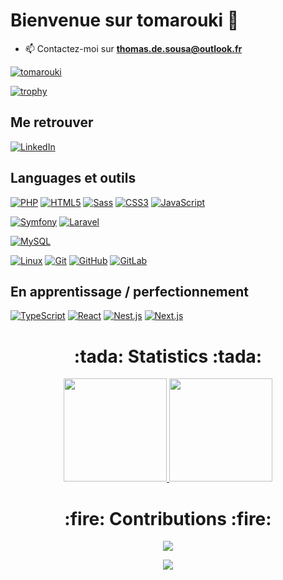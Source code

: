 # Bienvenue sur tomarouki 👋

- 📫 Contactez-moi sur **thomas.de.sousa@outlook.fr**

[![tomarouki](https://github-profile-trophy.vercel.app/?username=TomaRouki&theme=onedark&rank=SECRET,SSS,SS,S,AAA,AA,A&no-bg=true&no-frame=true&margin-w=16)](https://github.com/ryo-ma/github-profile-trophy)

[![trophy](https://github-profile-trophy.vercel.app/?username=TomaRouki&theme=onedark)](https://github.com/ryo-ma/github-profile-trophy)

## Me retrouver

[![LinkedIn](https://img.shields.io/badge/-LinkedIn-000?&logo=LinkedIn&logoColor=FFF)](https://www.linkedin.com/in/thomas-de-sousa-187b08189/)

## Languages et outils

[![PHP](https://img.shields.io/badge/-PHP-000?&logo=PHP&logoColor=777BB4)](https://www.php.net)
[![HTML5](https://img.shields.io/badge/-HTML5-000?&logo=HTML5&logoColor=E34F26)](https://www.w3.org/html/)
[![Sass](https://img.shields.io/badge/-Sass-000?&logo=Sass&logoColor=CC6699)](https://sass-lang.com)
[![CSS3](https://img.shields.io/badge/-CSS3-000?&logo=CSS3&logoColor=1572B6)](https://developer.mozilla.org/fr/docs/Web/CSS)
[![JavaScript](https://img.shields.io/badge/-JavaScript-000?&logo=JavaScript&logoColor=F7DF1E)](https://developer.mozilla.org/en-US/docs/Web/JavaScript)


[![Symfony](https://img.shields.io/badge/-Symfony-000?&logo=Symfony&logoColor=FFF)](https://symfony.com)
[![Laravel](https://img.shields.io/badge/-Laravel-000?&logo=Laravel&logoColor=FFF)](https://laravel.com)

[![MySQL](https://img.shields.io/badge/-MySQL-000?&logo=MySQL&logoColor=4479A1)](https://www.mysql.com/)

[![Linux](https://img.shields.io/badge/-Linux-000?&logo=Linux&logoColor=FCC624)](https://www.linux.org/)
[![Git](https://img.shields.io/badge/-Git-000?&logo=Git&logoColor=F05032)](https://git-scm.com/)
[![GitHub](https://img.shields.io/badge/-GitHub-000?&logo=GitHub&logoColor=FFF)](https://www.github.com/)
[![GitLab](https://img.shields.io/badge/-GitLab-000?&logo=GitLab&logoColor=FC6D26)](https://www.gitlab.com/)


## En apprentissage / perfectionnement

[![TypeScript](https://img.shields.io/badge/-TypeScript-000?&logo=TypeScript&logoColor=4FC08D)](https://typescript.org/)
[![React](https://img.shields.io/badge/-React-000?&logo=React&logoColor=4FC08D)](https://react.org/)
[![Nest.js](https://img.shields.io/badge/-Nest.js-000?&logo=Nest.js&logoColor=00DC82)](https://nestjs.org/)
[![Next.js](https://img.shields.io/badge/-Next.js-000?&logo=Next.js&logoColor=F24E1E)](https://www.nextjs.org/)

<h1 align="center"> :tada: Statistics :tada: </h1>
<p align="center">
  <a href="https://github.com/TomaRouki">
    <img src="https://github-readme-stats.vercel.app/api?username=TomaRouki&show_icons=false&bg_color=0d1117&text_color=ededed&border_color=5a5a5a" height="165">
  </a>
  <a href="https://github.com/TomaRouki">
    <img src="https://github-readme-stats.vercel.app/api/top-langs/?username=AnthonyARJONA&layout=compact&bg_color=0d1117&text_color=ededed&border_color=444"  height="165">
  </a>
</p>
<h1 align="center"> :fire: Contributions :fire: </h1>
<p align="center">
  <a href="https://github.com/TomaRouki">
    <img src="http://github-readme-streak-stats.herokuapp.com?user=TomaRouki&theme=react&background=0d1117&border=666">
  </a>  
</p>
<div align="center">
  <a href="https://github.com/TomaRouki">
    <img src="https://shields-io-visitor-counter.herokuapp.com/badge?page=aHR0cHM6Ly9naXRodWIuY29tL0FudGhvbnlBUkpPTkEv&style=for-the-badge">
  </a>
</div>
